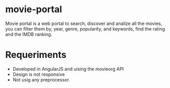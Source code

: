 # movie-portal

Movie portal is a web portal to search, discover and analize all the movies, you can filter them by, year, genre, popularity, and keywords, find the rating and the IMDB ranking.

# Requeriments

* Developed in AngularJS and uising the movieorg API
* Design is not responsive
* Not usig any preprocessor.
